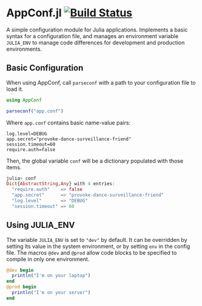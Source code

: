 AppConf.jl  [![Build Status](https://travis-ci.org/tmlbl/AppConf.jl.svg?branch=master)](https://travis-ci.org/tmlbl/AppConf.jl)
==========

A simple configuration module for Julia applications. Implements a basic syntax
for a configuration file, and manages an environment variable `JULIA_ENV` to
manage code differences for development and production environments.

## Basic Configuration

When using AppConf, call `parseconf` with a path to your configuration file to
load it.

```julia
using AppConf

parseconf("app.conf")
```

Where `app.conf` contains basic name-value pairs:

```
log.level=DEBUG
app.secret="provoke-dance-surveillance-friend"
session.timeout=60
require.auth=false
```

Then, the global variable `conf` will be a dictionary populated with those items.

```julia
julia> conf
Dict{AbstractString,Any} with 4 entries:
  "require.auth"    => false
  "app.secret"      => "provoke-dance-surveillance-friend"
  "log.level"       => "DEBUG"
  "session.timeout" => 60
```

## Using JULIA_ENV

The variable `JULIA_ENV` is set to `"dev"` by default. It can be overridden by
setting its value in the system environment, or by setting `env` in the config
file. The macros `@dev` and `@prod` allow code blocks to be specified to compile
in only one environment.

```julia
@dev begin
  println("I'm on your laptop")
end
@prod begin
  println("I'm on your server")
end
```

